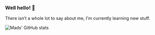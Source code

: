 ### Well hello! 👋

There isn’t a whole lot to say about me, I'm currently learning new stuff.

![Mads' GitHub stats](https://github-readme-stats-sigma-five.vercel.app/api?username=MadsLeander&show_icons=true&bg_color=00000000&count_private=true&text_color=C9D1D9)
